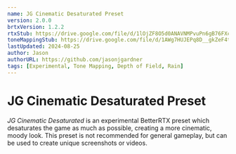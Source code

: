```yaml
---
name: JG Cinematic Desaturated Preset
version: 2.0.0
brtxVersion: 1.2.2
rtxStub: https://drive.google.com/file/d/1lOjZF8O5d0ANAVNMPvuPn6gB76FXcxcA/view?usp=drive_link
toneMappingStub: https://drive.google.com/file/d/1AWg7HUJEPq8D__gkZeF4tnFnrB_zu6uR/view?usp=drive_link
lastUpdated: 2024-08-25
author: Jason
authorURL: https://github.com/jasonjgardner
tags: [Experimental, Tone Mapping, Depth of Field, Rain]
---
```


# JG Cinematic Desaturated Preset

_JG Cinematic Desaturated_ is an experimental BetterRTX preset which desaturates the game as much as possible,
creating a more cinematic, moody look. This preset is not recommended for general gameplay,
but can be used to create unique screenshots or videos.
